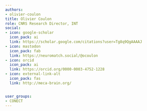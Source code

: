 ```yaml
---
authors:
- olivier-coulon
title: Olivier Coulon
role: CNRS Research Director, INT
social:
- icon: google-scholar
  icon_pack: ai
  link: https://scholar.google.com/citations?user=Tg8q9QgAAAAJ
- icon: mastodon
  icon_pack: fab
  link: https://neuromatch.social/@ocoulon
- icon: orcid
  icon_pack: ai
  link: https://orcid.org/0000-0003-4752-1228
- icon: external-link-alt
  icon_pack: fas
  link: http://meca-brain.org/


user_groups:
- CONECT
---
```


